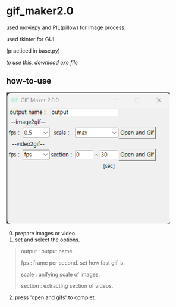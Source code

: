 # gif_maker2.0

used moviepy and PIL(pillow) for image process.

used tkinter for GUI.

(practiced in base.py)

*to use this, download exe file*

## how-to-use

![gif maker](/tutorial.png)

0. prepare images or video.
1. set and select the options.
> output : output name.
> 
> fps : frame per second. set how fast gif is.
>
> scale : unifying scale of images.
>
> section : extracting section of videos.
2. press 'open and gifs' to complet.
